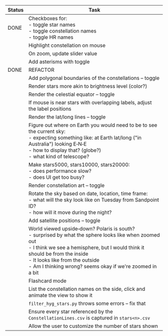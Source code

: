 | Status | Task       |
| ------ | ------------------------------------------------------------------------------------------------------------------------------------------------------------------------------------------------------------------------------------------------------------------------------------------- |
| DONE   | Checkboxes for:<br>- toggle star names<br>- toggle constellation names<br>- toggle HR names  |
|        | Highlight constellation on mouse  |
|        | On zoom, update slider value         |
|        | Add asterisms with toggle         |
| DONE   | REFACTOR |
|        | Add polygonal boundaries of the constellations – toggle   |
|        | Render stars more akin to brightness level (color?)    |
|        | Render the celestial equator – toggle       |
|        | If mouse is near stars with overlapping labels, adjust the label positions      |
|        | Render the lat/long lines – toggle     |
|        | Figure out where on Earth you would need to be to see the current sky:<br>- expecting something like: at Earth lat/long ("in Australia") looking E‑N‑E<br>- how to display that? (globe?)<br>- what kind of telescope?     |
|        | Make stars5000, stars10000, stars20000:<br>- does performance slow?<br>- does UI get too busy?     |
|        | Render constellation art – toggle      |
|        | Rotate the sky based on date, location, time frame:<br>- what will the sky look like on Tuesday from Sandpoint ID?<br>- how will it move during the night?     |
|        | Add satellite positions – toggle    |
|        | World viewed upside‑down? Polaris is south?<br>- surprised by what the sphere looks like when zoomed out<br>- I think we see a hemisphere, but I would think it should be from the inside<br>- It looks like from the outside<br>- Am I thinking wrong? seems okay if we're zoomed in a bit |
|        | Flashcard mode   |
|        | List the constellation names on the side, click and animate the view to show it  |
|        | `filter_hyg_stars.py` throws some errors – fix that    |
|        | Ensure every star referenced by the `ConstellationLines.csv` is captured in `stars<n>.csv`  |
|        | Allow the user to customize the number of stars shown     |
